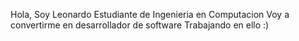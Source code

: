 Hola, Soy Leonardo
Estudiante de Ingenieria en Computacion 
Voy a convertirme en desarrollador de software
Trabajando en ello :)
